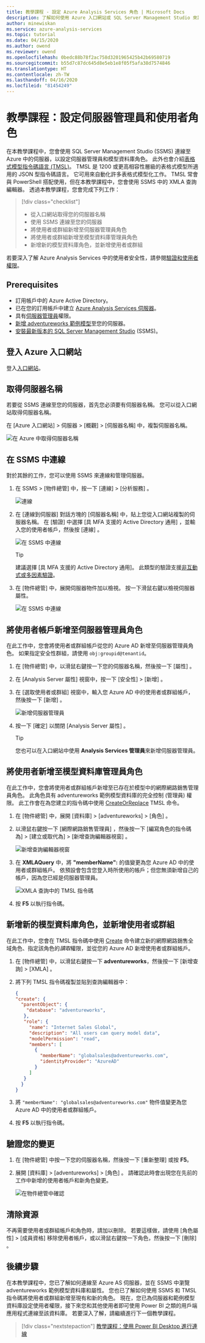 ```yaml
---
title: 教學課程 - 設定 Azure Analysis Services 角色 | Microsoft Docs
description: 了解如何使用 Azure 入口網站或 SQL Server Management Studio 來設定 Azure Analysis Services 系統管理員和使用者角色。
author: minewiskan
ms.service: azure-analysis-services
ms.topic: tutorial
ms.date: 04/15/2020
ms.author: owend
ms.reviewer: owend
ms.openlocfilehash: 0bedc88b78f2ac758d3201965425b42b69580719
ms.sourcegitcommit: b55d7c87dc645d8e5eb1e8f05f5afa38d7574846
ms.translationtype: HT
ms.contentlocale: zh-TW
ms.lasthandoff: 04/16/2020
ms.locfileid: "81454249"
---
```

# <a name="tutorial-configure-server-administrator-and-user-roles"></a>教學課程：設定伺服器管理員和使用者角色

 在本教學課程中，您會使用 SQL Server Management Studio (SSMS) 連線至 Azure 中的伺服器，以設定伺服器管理員和模型資料庫角色。 此外也會介紹[表格式模型指令碼語言 (TMSL)](https://docs.microsoft.com/analysis-services/tabular-model-programming-compatibility-level-1200/tabular-model-programming-for-compatibility-level-1200)。 TMSL 是 1200 或更高相容性層級的表格式模型所適用的 JSON 型指令碼語言。 它可用來自動化許多表格式模型化工作。 TMSL 常會與 PowerShell 搭配使用，但在本教學課程中，您會使用 SSMS 中的 XMLA 查詢編輯器。 透過本教學課程，您會完成下列工作： 
  
> [!div class="checklist"]
> * 從入口網站取得您的伺服器名稱
> * 使用 SSMS 連線至您的伺服器
> * 將使用者或群組新增至伺服器管理員角色 
> * 將使用者或群組新增至模型資料庫管理員角色
> * 新增新的模型資料庫角色，並新增使用者或群組

若要深入了解 Azure Analysis Services 中的使用者安全性，請參閱[驗證和使用者權限](../analysis-services-manage-users.md)。 

## <a name="prerequisites"></a>Prerequisites

- 訂用帳戶中的 Azure Active Directory。
- 已在您的訂用帳戶中建立 [Azure Analysis Services 伺服器](../analysis-services-create-server.md)。
- 具有[伺服器管理員](../analysis-services-server-admins.md)權限。
- [新增 adventureworks 範例模型](../analysis-services-create-sample-model.md)至您的伺服器。
- [安裝最新版本的 SQL Server Management Studio](https://docs.microsoft.com/sql/ssms/download-sql-server-management-studio-ssms) (SSMS)。

## <a name="sign-in-to-the-azure-portal"></a>登入 Azure 入口網站

登入[入口網站](https://portal.azure.com/)。

## <a name="get-server-name"></a>取得伺服器名稱
若要從 SSMS 連線至您的伺服器，首先您必須要有伺服器名稱。 您可以從入口網站取得伺服器名稱。

在 [Azure 入口網站]  > 伺服器 > [概觀]   >  [伺服器名稱]  中，複製伺服器名稱。
   
   ![在 Azure 中取得伺服器名稱](./media/analysis-services-tutorial-roles/aas-copy-server-name.png)

## <a name="connect-in-ssms"></a>在 SSMS 中連線

對於其餘的工作，您可以使用 SSMS 來連線和管理伺服器。

1. 在 SSMS > [物件總管]  中，按一下 [連線]   > [分析服務]  。

    ![連線](./media/analysis-services-tutorial-roles/aas-ssms-connect.png)

2. 在 [連線到伺服器]  對話方塊的 [伺服器名稱]  中，貼上您從入口網站複製的伺服器名稱。 在 [驗證]  中選擇 [具 MFA 支援的 Active Directory 通用]  ，並輸入您的使用者帳戶，然後按 [連線]  。
   
    ![在 SSMS 中連線](./media/analysis-services-tutorial-roles/aas-connect-ssms-auth.png)

    > [!TIP]
    > 建議選擇 [具 MFA 支援的 Active Directory 通用]。 此類型的驗證支援[非互動式或多因素驗證](../../sql-database/sql-database-ssms-mfa-authentication.md)。 

3. 在 [物件總管]  中，展開伺服器物件加以檢視。 按一下滑鼠右鍵以檢視伺服器屬性。
   
    ![在 SSMS 中連線](./media/analysis-services-tutorial-roles/aas-connect-ssms-objexp.png)

## <a name="add-a-user-account-to-the-server-administrator-role"></a>將使用者帳戶新增至伺服器管理員角色

在此工作中，您會將使用者或群組帳戶從您的 Azure AD 新增至伺服器管理員角色。 如果指定安全性群組，請使用 `obj:groupid@tenantid`。

1. 在 [物件總管]  中，以滑鼠右鍵按一下您的伺服器名稱，然後按一下 [屬性]  。 
2. 在 [Analysis Server 屬性]  視窗中，按一下 [安全性]   > [新增]  。
3. 在 [選取使用者或群組]  視窗中，輸入您 Azure AD 中的使用者或群組帳戶，然後按一下 [新增]  。 
   
     ![新增伺服器管理員](./media/analysis-services-tutorial-roles/aas-add-server-admin.png)

4. 按一下 [確定]  以關閉 [Analysis Server 屬性]  。

    > [!TIP]
    > 您也可以在入口網站中使用 **Analysis Services 管理員**來新增伺服器管理員。 

## <a name="add-a-user-to-the-model-database-administrator-role"></a>將使用者新增至模型資料庫管理員角色

在此工作中，您會將使用者或群組帳戶新增至已存在於模型中的網際網路銷售管理員角色。 此角色具有 adventureworks 範例模型資料庫的完全控制 (管理員) 權限。 此工作會在為您建立的指令碼中使用 [CreateOrReplace](https://docs.microsoft.com/analysis-services/tmsl/createorreplace-command-tmsl) TMSL 命令。

1. 在 [物件總管]  中，展開 [資料庫]   > [adventureworks]   > [角色]  。 
2. 以滑鼠右鍵按一下 [網際網路銷售管理員]  ，然後按一下 [編寫角色的指令碼為]   > [建立或取代為]   > [新增查詢編輯器視窗]  。

    ![新增查詢編輯器視窗](./media/analysis-services-tutorial-roles/aas-add-db-admin.png)

3. 在 **XMLAQuery** 中，將 **"memberName":** 的值變更為您 Azure AD 中的使用者或群組帳戶。 依預設會包含您登入時所使用的帳戶；但您無須新增自己的帳戶，因為您已經是伺服器管理員。

    ![XMLA 查詢中的 TMSL 指令碼](./media/analysis-services-tutorial-roles/aas-add-db-admin-script.png)

4. 按 **F5** 以執行指令碼。


## <a name="add-a-new-model-database-role-and-add-a-user-or-group"></a>新增新的模型資料庫角色，並新增使用者或群組

在此工作中，您會在 TMSL 指令碼中使用 [Create](https://docs.microsoft.com/analysis-services/tmsl/create-command-tmsl) 命令建立新的網際網路銷售全域角色、指定該角色的*讀取*權限，並從您的 Azure AD 新增使用者或群組帳戶。

1. 在 [物件總管]  中，以滑鼠右鍵按一下 **adventureworks**，然後按一下 [新增查詢]   > [XMLA]  。 
2. 將下列 TMSL 指令碼複製並貼到查詢編輯器中：

    ```JSON
    {
    "create": {
      "parentObject": {
        "database": "adventureworks",
       },
       "role": {
         "name": "Internet Sales Global",
         "description": "All users can query model data",
         "modelPermission": "read",
         "members": [
           {
             "memberName": "globalsales@adventureworks.com",
             "identityProvider": "AzureAD"
           }
         ]
       }
      }
    }
    ```

3. 將 `"memberName": "globalsales@adventureworks.com"` 物件值變更為您 Azure AD 中的使用者或群組帳戶。
4. 按 **F5** 以執行指令碼。

## <a name="verify-your-changes"></a>驗證您的變更

1. 在 [物件總管]  中按一下您的伺服器名稱，然後按一下 [重新整理]  或按 **F5**。
2. 展開 [資料庫]   > [adventureworks]   > [角色]  。 請確認此時會出現您在先前的工作中新增的使用者帳戶和新角色變更。   

    ![在物件總管中確認](./media/analysis-services-tutorial-roles/aas-connect-ssms-verify.png)

## <a name="clean-up-resources"></a>清除資源

不再需要使用者或群組帳戶和角色時，請加以刪除。 若要這樣做，請使用 [角色屬性]   > [成員資格]  移除使用者帳戶，或以滑鼠右鍵按一下角色，然後按一下 [刪除]  。


## <a name="next-steps"></a>後續步驟
在本教學課程中，您已了解如何連線至 Azure AS 伺服器，並在 SSMS 中瀏覽 adventureworks 範例模型資料庫和屬性。 您也已了解如何使用 SSMS 和 TMSL 指令碼將使用者或群組新增至現有和新的角色。 現在，您已為伺服器和範例模型資料庫設定使用者權限，接下來您和其他使用者即可使用 Power BI 之類的用戶端應用程式連線至該資料庫。 若要深入了解，請繼續進行下一個教學課程。 

> [!div class="nextstepaction"]
> [教學課程：使用 Power BI Desktop 進行連線](analysis-services-tutorial-pbid.md)

